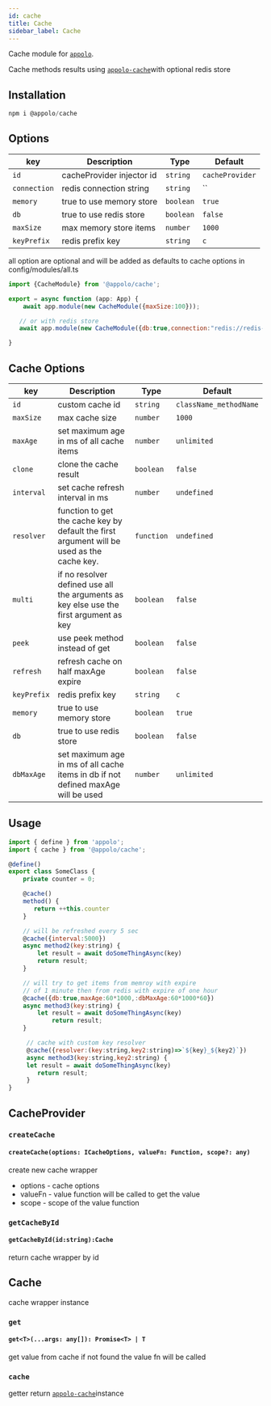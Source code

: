 ```yaml
---
id: cache
title: Cache
sidebar_label: Cache
---
```

Cache module for [`appolo`](https://github.com/shmoop207/appolo).

Cache methods results using [`appolo-cache​`](https://github.com/shmoop207/appolo-cache) with optional redis store

## Installation

```javascript
npm i @appolo/cache
```

## Options
| key | Description | Type | Default
| --- | --- | --- | --- |
| `id` | cacheProvider injector id  | `string`|  `cacheProvider`|
| `connection` | redis connection string  | `string`|  ``|
| `memory` | true to use memory store  | `boolean`|  `true`|
| `db` | true to use redis store  | `boolean`|  `false`|
| `maxSize` | max memory store items  | `number`|  `1000`|
| `keyPrefix` | redis prefix key  | `string`|  `c`|

all option are optional and will be added as defaults to cache options
in config/modules/all.ts

```javascript
import {CacheModule} from '@appolo/cache';

export = async function (app: App) {
    await app.module(new CacheModule({maxSize:100}));

   // or with redis store
   await app.module(new CacheModule({db:true,connection:"redis://redis-connection-string"}));

}
```


## Cache Options

| key | Description | Type | Default
| --- | --- | --- | --- |
| `id` | custom cache id | `string`|  `className_methodName`|
| `maxSize` | max cache size | `number`|  `1000`|
| `maxAge` | set maximum age in ms of all cache items | `number` | `unlimited` |
| `clone` |  clone the cache result | `boolean` | `false` |
| `interval` | set cache refresh interval in ms | `number` | `undefined` |
| `resolver` | function to get the cache key by default the first argument will be used as the cache key. | `function` | `undefined` |
| `multi` | if no resolver defined use all the arguments as key else use the first argument as key  | `boolean` | `false` |
| `peek` |  use peek method instead of get | `boolean` | `false` |
| `refresh` |  refresh cache on half maxAge expire | `boolean` | `false` |
| `keyPrefix` | redis prefix key  | `string`|  `c`|
| `memory` | true to use memory store  | `boolean`|  `true`|
| `db` | true to use redis store  | `boolean`|  `false`|
| `dbMaxAge` | set maximum age in ms of all cache items in db if not defined maxAge will be used  | `number` | `unlimited` |


## Usage
```javascript
import { define } from 'appolo';
import { cache } from '@appolo/cache';

@define()
export class SomeClass {
    private counter = 0;

    @cache()
    method() {
       return ++this.counter
    }

    // will be refreshed every 5 sec
    @cache({interval:5000})
    async method2(key:string) {
        let result = await doSomeThingAsync(key)
        return result;
    }

    // will try to get items from memroy with expire
    // of 1 minute then from redis with expire of one hour
    @cache({db:true,maxAge:60*1000,:dbMaxAge:60*1000*60})
    async method3(key:string) {
        let result = await doSomeThingAsync(key)
            return result;
    }

     // cache with custom key resolver
     @cache({resolver:(key:string,key2:string)=>`${key}_${key2}`})
     async method3(key:string,key2:string) {
     let result = await doSomeThingAsync(key)
        return result;
     }
}

```

## CacheProvider
### `createCache`
#### `createCache(options: ICacheOptions, valueFn: Function, scope?: any)`
create new cache wrapper
- options - cache options
- valueFn - value function will be called to get the value
- scope - scope of the value function

### `getCacheById`
#### `getCacheById(id:string):Cache`
return cache wrapper by id

## Cache
cache wrapper instance

### `get`
#### `get<T>(...args: any[]): Promise<T> | T`
get value from cache if not found the value fn will be called
### `cache`
getter return [`appolo-cache​`](https://github.com/shmoop207/appolo-cache) instance